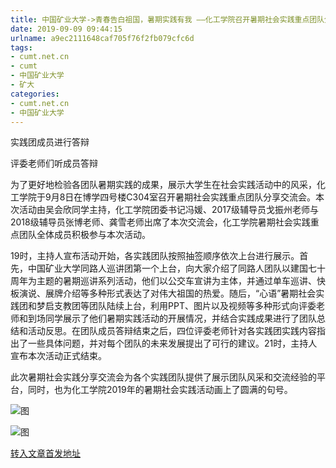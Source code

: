 ```yaml
---
title: 中国矿业大学->青春告白祖国，暑期实践有我 ——化工学院召开暑期社会实践重点团队分享交流会 | cumt.net.cn
date: 2019-09-09 09:44:15
urlname: a9ec2111648caf705f76f2fb079cfc6d
tags: 
- cumt.net.cn
- cumt
- 中国矿业大学
- 矿大
categories:
- cumt.net.cn
- 中国矿业大学
---
```



实践团成员进行答辩

评委老师们听成员答辩

为了更好地检验各团队暑期实践的成果，展示大学生在社会实践活动中的风采，化工学院于9月8日在博学四号楼C304室召开暑期社会实践重点团队分享交流会。本次活动由吴会欣同学主持，化工学院团委书记冯媛、2017级辅导员戈振州老师与2018级辅导员张博老师、龚雪老师出席了本次交流会，化工学院暑期社会实践重点团队全体成员积极参与本次活动。

19时，主持人宣布活动开始，各实践团队按照抽签顺序依次上台进行展示。首先，中国矿业大学同路人巡讲团第一个上台，向大家介绍了同路人团队以建国七十周年为主题的暑期巡讲系列活动，他们以公交车宣讲为主体，并通过单车巡讲、快板演说、展牌介绍等多种形式表达了对伟大祖国的热爱。随后，“心语”暑期社会实践团和梦启支教团等团队陆续上台，利用PPT、图片以及视频等多种形式向评委老师和到场同学展示了他们暑期实践活动的开展情况，并结合实践成果进行了团队总结和活动反思。在团队成员答辩结束之后，四位评委老师针对各实践团实践内容指出了一些具体问题，并对每个团队的未来发展提出了可行的建议。21时，主持人宣布本次活动正式结束。

此次暑期社会实践分享交流会为各个实践团队提供了展示团队风采和交流经验的平台，同时，也为化工学院2019年的暑期社会实践活动画上了圆满的句号。



![图](http://xwzx.cumt.edu.cn/_upload/article/images/d2/65/36e37bdd4c24a5822d4cc8b8bad0/0961ee87-a326-4c38-a3f8-550c9f2e7a87.jpg)

![图](http://xwzx.cumt.edu.cn/_upload/article/images/d2/65/36e37bdd4c24a5822d4cc8b8bad0/44d90656-6e19-4a93-a447-2c88b3dd11fa.jpg)

[转入文章首发地址](http://xwzx.cumt.edu.cn/3d/50/c523a539984/page.htm)